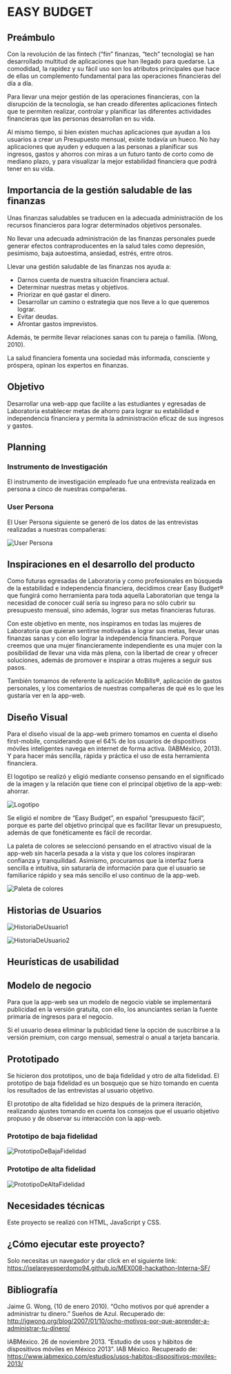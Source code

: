 # EASY BUDGET


## Preámbulo

Con la revolución de las fintech (“fin” finanzas, “tech” tecnología) se han desarrollado multitud de aplicaciones que han llegado para quedarse. La comodidad, la rapidez y su fácil uso son los atributos principales que hace de ellas un complemento fundamental para las operaciones financieras del día a día.

Para llevar una mejor gestión de las operaciones financieras, con la disrupción de la tecnología, se han creado diferentes aplicaciones fintech que te permiten realizar, controlar y planificar las diferentes actividades financieras que las personas desarrollan en su vida.

Al mismo tiempo, si bien existen muchas aplicaciones que ayudan a los usuarios a crear un Presupuesto mensual, existe todavía un hueco. No hay aplicaciones que ayuden y eduquen a las personas a planificar sus ingresos, gastos y ahorros con miras a un futuro tanto de corto como de mediano plazo, y para visualizar la mejor estabilidad financiera que podrá tener en su vida.

## Importancia de la gestión saludable de las finanzas

Unas finanzas saludables se traducen en la adecuada administración de los recursos financieros para lograr determinados objetivos personales.

No llevar una adecuada administración de las finanzas personales puede generar efectos contraproducentes en la salud tales como depresión, pesimismo, baja autoestima, ansiedad, estrés, entre otros.

Llevar una gestión saludable de las finanzas nos ayuda a:

- Darnos cuenta de nuestra situación financiera actual.
- Determinar nuestras metas y objetivos.
- Priorizar en qué gastar el dinero.
- Desarrollar un camino o estrategia que nos lleve a lo que queremos lograr.
- Evitar deudas.
- Afrontar gastos imprevistos. 

Además, te permite llevar relaciones sanas con tu pareja o familia. (Wong, 2010).  

La salud financiera fomenta una sociedad más informada, consciente y próspera, opinan los expertos en finanzas.

## Objetivo

Desarrollar una web-app que facilite a las estudiantes y egresadas de Laboratoria establecer metas de ahorro para lograr su estabilidad e independencia financiera y permita la administración eficaz de sus ingresos y gastos.

## Planning

### Instrumento de Investigación

El instrumento de investigación empleado fue una entrevista realizada en persona a cinco de nuestras compañeras.

### User Persona

El User Persona siguiente se generó de los datos de las entrevistas realizadas a nuestras compañeras:

![User Persona](img/UserPersona.png)

## Inspiraciones en el desarrollo del producto

Como futuras egresadas de Laboratoria y como profesionales en búsqueda de la estabilidad e independencia financiera, decidimos crear Easy Budget® que fungirá como herramienta para toda aquella Laboratorian que tenga la necesidad de conocer cuál sería su ingreso para no sólo cubrir su presupuesto mensual, sino además, lograr sus metas financieras futuras. 

Con este objetivo en mente, nos inspiramos en todas las mujeres de Laboratoria que quieran sentirse motivadas a lograr sus metas, llevar unas finanzas sanas y con ello lograr la independencia financiera. Porque creemos que una mujer financieramente independiente es una mujer con la posibilidad de llevar una vida más plena, con la libertad de crear y ofrecer soluciones, además de promover e inspirar a otras mujeres a seguir sus pasos.

También tomamos de referente la aplicación MoBills®, aplicación de gastos personales, y los comentarios de nuestras compañeras de qué es lo que les gustaría ver en la app-web.


## Diseño Visual

Para el diseño visual de la app-web primero tomamos en cuenta el diseño first-mobile, considerando que el 64% de los usuarios de dispositivos móviles inteligentes navega en internet de forma activa. (IABMéxico, 2013). Y para hacer más sencilla, rápida y práctica el uso de esta herramienta financiera.

El logotipo se realizó y eligió mediante consenso pensando en el significado de la imagen y la relación que tiene con el principal objetivo de la app-web: ahorrar. 

![Logotipo](img/easy-budget.png)

Se eligió el nombre de “Easy Budget”, en español “presupuesto fácil”, porque es parte del objetivo principal que es facilitar llevar un presupuesto, además de que fonéticamente es fácil de recordar.

La paleta de colores se seleccionó pensando en el atractivo visual de la app-web sin hacerla pesada a la vista y que los colores inspiraran confianza y tranquilidad. Asimismo, procuramos que la interfaz fuera sencilla e intuitiva, sin saturarla de información para que el usuario se familiarice rápido y sea más sencillo el uso continuo de la app-web.

![Paleta de colores](img/PaletaDeColores.png)


## Historias de Usuarios

![HistoriaDeUsuario1](img/HistoriaDeUsuario1.png)



![HistoriaDeUsuario2](img/HistoriaDeUsuario2.png)


## Heurísticas de usabilidad

## Modelo de negocio

Para que la app-web sea un modelo de negocio viable se implementará publicidad en la versión gratuita, con ello, los anunciantes serían la fuente primaria de ingresos para el negocio. 

Si el usuario desea eliminar la publicidad tiene la opción de suscribirse a la versión premium, con cargo mensual, semestral o anual a tarjeta bancaria.


## Prototipado

Se hicieron dos prototipos, uno de baja fidelidad y otro de alta fidelidad. El prototipo de baja fidelidad es un bosquejo que se hizo tomando en cuenta los resultados de las entrevistas al usuario objetivo.

El prototipo de alta fidelidad se hizo después de la primera iteración, realizando ajustes tomando en cuenta los consejos que el usuario objetivo propuso y de observar su interacción con la app-web.


### Prototipo de baja fidelidad

![PrototipoDeBajaFidelidad](img/PrototipoBajaFidelidad.png)

### Prototipo de alta fidelidad

![PrototipoDeAltaFidelidad](img/PrototipoAltaFidelidad.png)

## Necesidades técnicas

Este proyecto se realizó con HTML, JavaScript y CSS.

## ¿Cómo ejecutar este proyecto?

Solo necesitas un navegador y dar click en el siguiente link: https://iselareyesperdomo94.github.io/MEX008-hackathon-Interna-SF/


## Bibliografía

Jaime G. Wong, (10 de enero 2010).  “Ocho motivos por qué aprender a administrar tu dinero.” Sueños de Azul. Recuperado de: http://jgwong.org/blog/2007/01/10/ocho-motivos-por-que-aprender-a-administrar-tu-dinero/

IABMéxico. 26 de noviembre 2013. “Estudio de usos y hábitos de dispositivos móviles en México 2013”.  IAB México. Recuperado de: https://www.iabmexico.com/estudios/usos-habitos-dispositivos-moviles-2013/